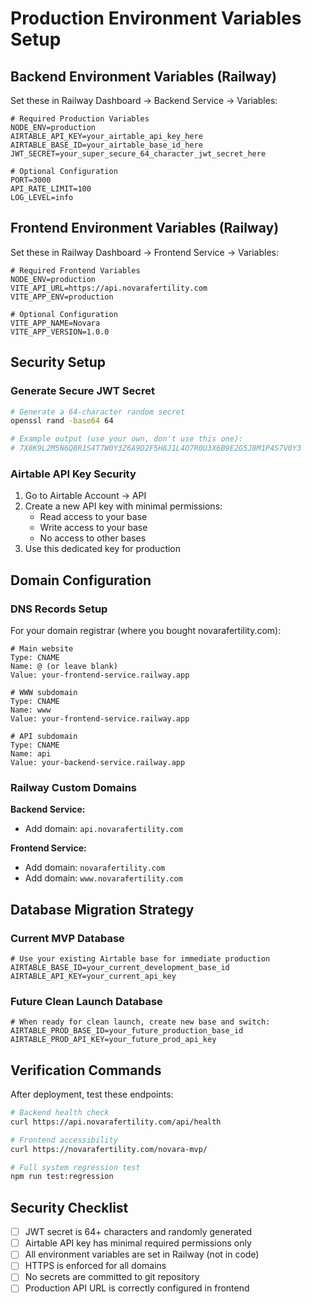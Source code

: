 # Production Environment Variables Setup

## Backend Environment Variables (Railway)

Set these in Railway Dashboard → Backend Service → Variables:

```env
# Required Production Variables
NODE_ENV=production
AIRTABLE_API_KEY=your_airtable_api_key_here
AIRTABLE_BASE_ID=your_airtable_base_id_here
JWT_SECRET=your_super_secure_64_character_jwt_secret_here

# Optional Configuration  
PORT=3000
API_RATE_LIMIT=100
LOG_LEVEL=info
```

## Frontend Environment Variables (Railway)

Set these in Railway Dashboard → Frontend Service → Variables:

```env
# Required Frontend Variables
NODE_ENV=production
VITE_API_URL=https://api.novarafertility.com
VITE_APP_ENV=production

# Optional Configuration
VITE_APP_NAME=Novara
VITE_APP_VERSION=1.0.0
```

## Security Setup

### Generate Secure JWT Secret
```bash
# Generate a 64-character random secret
openssl rand -base64 64

# Example output (use your own, don't use this one):
# 7X8K9L2M5N6Q8R1S4T7W0Y3Z6A9D2F5H8J1L4O7R0U3X6B9E2G5J8M1P4S7V0Y3
```

### Airtable API Key Security
1. Go to Airtable Account → API
2. Create a new API key with minimal permissions:
   - Read access to your base
   - Write access to your base
   - No access to other bases
3. Use this dedicated key for production

## Domain Configuration

### DNS Records Setup

For your domain registrar (where you bought novarafertility.com):

```dns
# Main website
Type: CNAME
Name: @ (or leave blank)
Value: your-frontend-service.railway.app

# WWW subdomain  
Type: CNAME
Name: www
Value: your-frontend-service.railway.app

# API subdomain
Type: CNAME  
Name: api
Value: your-backend-service.railway.app
```

### Railway Custom Domains

**Backend Service:**
- Add domain: `api.novarafertility.com`

**Frontend Service:**
- Add domain: `novarafertility.com` 
- Add domain: `www.novarafertility.com`

## Database Migration Strategy

### Current MVP Database
```env
# Use your existing Airtable base for immediate production
AIRTABLE_BASE_ID=your_current_development_base_id
AIRTABLE_API_KEY=your_current_api_key
```

### Future Clean Launch Database
```env
# When ready for clean launch, create new base and switch:
AIRTABLE_PROD_BASE_ID=your_future_production_base_id
AIRTABLE_PROD_API_KEY=your_future_prod_api_key
```

## Verification Commands

After deployment, test these endpoints:

```bash
# Backend health check
curl https://api.novarafertility.com/api/health

# Frontend accessibility
curl https://novarafertility.com/novara-mvp/

# Full system regression test  
npm run test:regression
```

## Security Checklist

- [ ] JWT secret is 64+ characters and randomly generated
- [ ] Airtable API key has minimal required permissions only
- [ ] All environment variables are set in Railway (not in code)
- [ ] HTTPS is enforced for all domains
- [ ] No secrets are committed to git repository
- [ ] Production API URL is correctly configured in frontend 